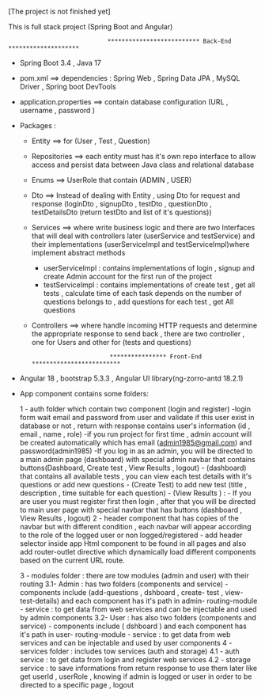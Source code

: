 [The project is not finished yet]

This is full stack project (Spring Boot and Angular)

                                ************************** Back-End ******************** 
- Spring Boot 3.4  , Java 17
- pom.xml ==> dependencies : Spring Web , Spring Data JPA , MySQL Driver , Spring boot DevTools
- application.properties ==> contain database configuration (URL , username , password )
- Packages :
    - Entity ==> for (User , Test , Question)
    - Repositories ==> each entity must has it's own repo interface to allow access and persist data between Java class and relational 
      database
    - Enums ==> UserRole that contain (ADMIN , USER)
    - Dto ==> Instead of dealing with Entity , using Dto for request and response (loginDto , signupDto , testDto , questionDto , 
             testDetailsDto (return testDto and list of it's questions))
    - Services ==> where write business logic and there are two Interfaces that will deal with controllers later (userService and 
              testService) and their implementations (userServiceImpl and testServiceImpl)where implement abstract methods
         * userServiceImpl : contains implementations of login , signup and create Admin account for the first run of the project
         * testServiceImpl : contains implementations of create test , get all tests , calculate time of each task depends on the 
            number of questions belongs to , add questions for each test , get All questions
    
    - Controllers ==> where handle incoming HTTP requests and determine the appropriate response to send back , there are two 
        controller , one for Users and other for (tests and questions)

                                **************** Front-End *************************
- Angular 18 , bootstrap 5.3.3 ,  Angular UI library(ng-zorro-antd 18.2.1)
- App component contains some folders:
  
  1 - auth folder which contain two component (login and register)
        -login form wait email and password from user and validate if this user exist in database or not , return with response 
        contains user's information (id , email , name , role)
      -if you run project for first time , admin account will be created automatically which has email (admin1985@gmail.com) and 
          password(admin1985)
      -If you log in as an admin, you will be directed to a main admin page (dashboard) with special admin navbar that contains 
       buttons(Dashboard, Create test , View Results , logout)
          - (dashboard) that contains all available tests , you can view each test details with it's questions or add new questions
          - (Create Test) to add new test (title , description , time suitable for each question)
          - (View Results ) :
          - If you are user  you must register first then login , after that you will be directed to main user page with special 
            navbar that 
       has buttons (dashboard , View Results , logout)
  2 - header component that has copies of the navbar but with different condition , each navbar will appear according to the role of 
       the logged user or non logged/registered
       - add header selector inside app Html component to be found in all pages and also add router-outlet directive which dynamically 
      load different components based on the current URL route.

  3 - modules folder : there are tow modules (admin and user) with their routing
      3.1- Admin : has two folders (components and service)
        - components include (add-questions , dshboard , create- test , view-test-details) and each component has it's path in admin- 
          routing-module
        - service : to get data from web services and can be injectable and used by admin components
      3.2- User : has also two folders (components and service)
          - components include ( dshboard ) and each component has it's path in user- 
          routing-module
        - service : to get data from web services and can be injectable and used by user components
  4 - services folder : includes tow services (auth and storage)
      4.1 - auth service : to get data from login and register web services
      4.2 - storage service : to save informations from return response to use them later like get userId , userRole , knowing if 
       admin is logged or user  in order to be directed to a specific page , logout
